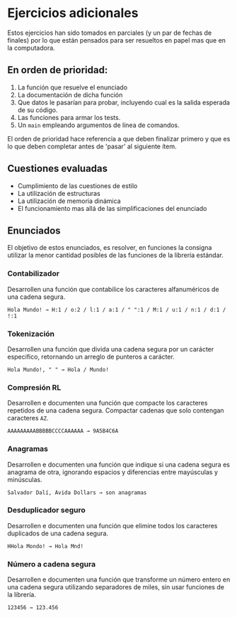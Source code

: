 # Ejercicios adicionales

Estos ejercicios han sido tomados en parciales (y un par de fechas de finales) por lo que están pensados para ser resueltos en papel mas que en la computadora.

## En orden de prioridad:

1. La función que resuelve el enunciado
2. La documentación de dicha función
3. Que datos le pasarían para probar, incluyendo cual es la salida esperada de su código.
4. Las funciones para armar los tests.
5. Un `main` empleando argumentos de línea de comandos.

El orden de prioridad hace referencia a que deben finalizar primero y que es lo que deben completar antes de 'pasar' al siguiente ítem.

## Cuestiones evaluadas

- Cumplimiento de las cuestiones de estilo
- La utilización de estructuras
- La utilización de memoria dinámica
- El funcionamiento mas allá de las simplificaciones del enunciado

## Enunciados

El objetivo de estos enunciados, es resolver, en funciones la consigna utilizar la menor cantidad posibles de las funciones de la librería estándar.

### Contabilizador
Desarrollen una función que contabilice los caracteres alfanuméricos de una cadena segura.

```
Hola Mundo! → H:1 / o:2 / l:1 / a:1 / " ":1 / M:1 / u:1 / n:1 / d:1 / !:1
```

### Tokenización
Desarrollen una función que divida una cadena segura por un carácter especifico, retornando un arreglo de punteros a carácter.

```
Hola Mundo!, " " → Hola / Mundo!
```

### Compresión RL

Desarrollen e documenten una función que compacte los caracteres repetidos de una cadena segura. Compactar cadenas que solo contengan caracteres `AZ`.

```
AAAAAAAAABBBBBCCCCAAAAAA → 9A5B4C6A
```

### Anagramas
Desarrollen e documenten una función que indique si una cadena segura es anagrama de otra, ignorando espacios y diferencias entre mayúsculas y minúsculas.

```
Salvador Dalí, Avida Dollars → son anagramas
```

### Desduplicador seguro
Desarrollen e documenten una función que elimine todos los caracteres duplicados de una cadena segura.
```
HHola Mondo! → Hola Mnd!
```

### Número a cadena segura
Desarrollen e documenten una función que transforme un número entero en una cadena segura utilizando separadores de miles, sin usar funciones de la librería.

```
123456 → 123.456
```